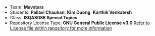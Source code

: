 
* Team: **Mavstars** 
* Students: **Pallavi Chauhan**, **Kim Duong**, **Karthik Venkatesh**
* Class: **ISQA8086 Special Topics**
* Repository License Type: **GNU General Public License v3.0** [Refer to License file within repository for more information](https://github.com/mavstars8086/ISQA8086_GroupProject/blob/master/LICENSE)

